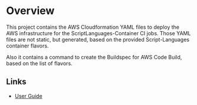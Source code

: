 
# Overview

This project contains the AWS Cloudformation YAML files to deploy the AWS infrastructure for the ScriptLanguages-Container CI jobs.
Those YAML files are not static, but generated, based on the provided Script-Languages container flavors.

Also it contains a command to create the Buildspec for AWS Code Build, based on the list of flavors.

## Links

* [User Guide](./user_guide/user_guide.md)